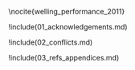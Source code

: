 \nocite{welling_performance_2011}

!include(01_acknowledgements.md)

!include(02_conflicts.md)

!include(03_refs_appendices.md)
